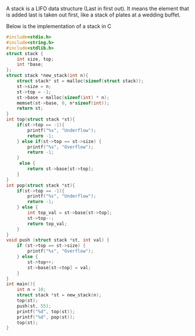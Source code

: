 A stack is a LIFO data structure (Last in first out). It means the element that is added last is taken out first, like a stack of plates at a wedding buffet.

Below is the implementation of a stack in C
```c
#include<stdio.h>
#include<string.h>
#include<stdlib.h>
struct stack {
	int size, top;
	int *base;
};
struct stack *new_stack(int n){
	struct stack* st = malloc(sizeof(struct stack));
	st->size = n;
	st->top = -1;
	st->base = malloc(sizeof(int) * n);
	memset(st->base, 0, n*sizeof(int));
    return st;
}
int top(struct stack *st){
	if(st->top == -1){
		printf("%s", "Underflow");
		return -1;
	} else if(st->top == st->size) {
		printf("%s", "Overflow");
        return -1;
	}
	 else {
		return st->base[st->top];
	}
}
int pop(struct stack *st){
	if(st->top == -1){
		printf("%s", "Underflow");
		return -1;
	} else {
		int top_val = st->base[st->top];
		st->top--;
		return top_val;
	}
}
void push (struct stack *st, int val) {
	if (st->top == st->size) {
		printf("%s", "Overflow");
	} else {
		st->top++;
		st->base[st->top] = val;
	}
}
int main(){
	int n = 10;
	struct stack *st = new_stack(n);
	top(st);
	push(st, 55);
	printf("%d", top(st));
	printf("%d", pop(st));
	top(st);
}

```